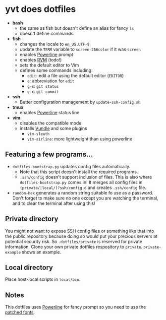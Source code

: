 yvt does dotfiles
=================

* **bash**
  * the same as fish but doesn't define an alias for fancy `ls`
  * doesn't define commands
* **fish**
  * changes the locale to `en_US.UTF-8`
  * update the `TERM` variable to `screen-256color` if it was `screen`
  * enables [Powerline](https://github.com/powerline/powerline) prompt
  * enables [RVM](https://rvm.io/) (todo!)
  * sets the default editor to Vim
  * defines some commands including:
  	* `edit`: edit a file using the default editor (`EDITOR`)
    * `e`: abbreviation for `edit`
    * `g-s`: `git status`
    * `g-c`: `git commit`
* **ssh**
  * Better configuration management by `update-ssh-config.sh`
* **tmux**
  * enables [Powerline](https://github.com/powerline/powerline) status line
* **vim**
  * disables the compatible mode
  * installs [Vundle](https://github.com/VundleVim/Vundle.vim) and some plugins
    * `vim-sleuth`
    * `vim-airline`: more lightweight than using powerline

Featuring a few programs...
--------------------------

- `dotfiles-bootstrap.py` updates config files automatically.
  - Note that this script doesn't install the required programs.
  - `.ssh/config` doesn't support inclusion of files. This is also where `dotfiles-bootstrap.py` comes in! It merges all config files in `(private/|local/)?ssh/config.d` and creates `.ssh/config` file.
- `random-hex` generates a random string suitable fo use as a password.
  Don't forget to make sure no one except you are watching the terminal, and to clear the terminal after using this!


Private directory
-----------------

You might not want to expose SSH config files or something like that into the public repository because doing so would put your precious servers at potential security risk. So `.dotfiles/private` is reserved for private information. Clone your own private dotfiles respository to `private`. `private-example` shows an example.

Local directory
---------------

Place host-local scripts in `local/bin`.

Notes
-----

This dotfiles uses [Powerline](https://github.com/powerline/powerline) for fancy
prompt so you need to use the [patched fonts](https://github.com/powerline/fonts). 
